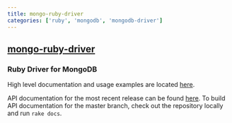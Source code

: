 ```yaml
---
title: mongo-ruby-driver
categories: ['ruby', 'mongodb', 'mongodb-driver']
---
```

## [mongo-ruby-driver](https://github.com/mongodb/mongo-ruby-driver)

### Ruby Driver for MongoDB


High level documentation and usage examples are located
[here](https://www.mongodb.com/docs/ecosystem/drivers/ruby/).

API documentation for the most recent release can be found
[here](https://mongodb.com/docs/ruby-driver/current/api/).
To build API documentation for the master branch, check out the
repository locally and run `rake docs`.
